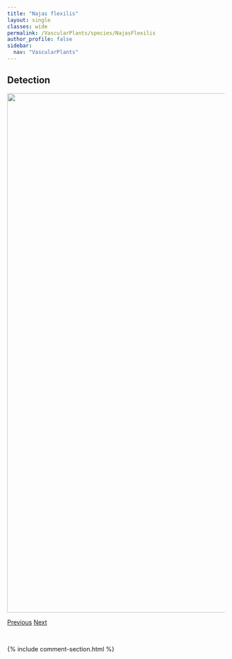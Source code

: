 ```yaml
---
title: "Najas flexilis"
layout: single
classes: wide
permalink: /VascularPlants/species/NajasFlexilis
author_profile: false
sidebar:
  nav: "VascularPlants"
---
```


<h2>Detection</h2>

<a href="https://drive.google.com/uc?export=view&id=1H09sa3D84XBrCOYCvBBpp2lG9q-_PXUG">
<img src="https://drive.google.com/uc?export=view&id=1H09sa3D84XBrCOYCvBBpp2lG9q-_PXUG" height = "1200" width = "800">
</a>


<a href="/DevelopmentWebsite/VascularPlants/species/MyriophyllumVerticillatum" class="pagination--pager" title="Myriophyllum verticillatum">Previous</a> <a href="/DevelopmentWebsite/VascularPlants/species/NassellaViridula" class="pagination--pager" title="Green Needlegrass">Next</a>

<p>&nbsp;</p>

{% include comment-section.html %}
